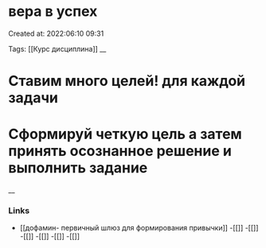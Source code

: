 # вера в успех

Created at: 2022:06:10 09:31

Tags: [[Курс дисциплина]]
__ 
# Ставим много целей! для каждой задачи
# Сформируй четкую цель а затем принять осознанное решение и выполнить задание



__

### Links
- [[дофамин- первичный шлюз для формирования привычки]]
-[[]]
-[[]]
-[[]]
-[[]]
-[[]]
-[[]]